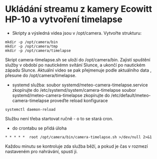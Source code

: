 # Ukládání streamu z kamery Ecowitt HP-10 a vytvoření timelapse

* Skripty a výsledná videa jsou v /opt/camera. Vytvořte strukturu:
```
mkdir -p /opt/camera/bin
mkdir -p /opt/camera/tmp
mkdir -p /opt/camera/timelapse
```
Skript camera-timelapse.sh se uloží do /opt/camera/bin. Zajistí spuštění služby v období po nautickémn svítání Slunce, a ukončí po nautickém západu Slunce. Aktuální video se pak přejmenuje podle aktuálního data , přesune do /opt/camera/timelapse.

* systemd služba:
soubor systemd/meteo-camera-timelapse.service zkopírujte do /etc/systemd/system/camera-timelapse
soubor systemd/meteo-camera-timelapse zkopírujte do /etc/default/meteo-camera-timelapse
proveďte reload konfigurace
```
systemctl daemon-reload
```
Službu není třeba startovat ručně - o to se stará cron.

* do crontabu se přidá úloha
```
* * * * *  root /opt/camera/bin/camera-timelapse.sh >/dev/null 2>&1
```
Každou minutu se kontroluje zda služba běží, a pokud je čas v rozmezí nastaveném pro nahrávání, spustí ji.
